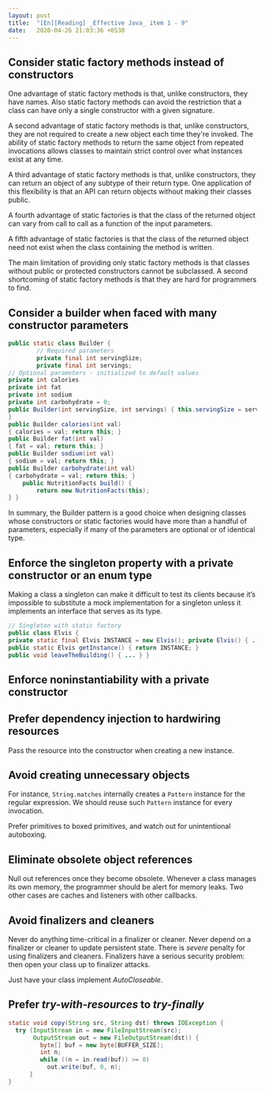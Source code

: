 ```yaml
---
layout: post
title:  "[En][Reading] _Effective Java_ item 1 - 9"
date:   2020-04-26 21:03:36 +0530
---
```


## Consider static factory methods instead of constructors
One advantage of static factory methods is that, unlike constructors, they have names. Also static factory methods can avoid the restriction that a class can have only a single constructor with a given signature.

A second advantage of static factory methods is that, unlike constructors, they are not required to create a new object each time they're invoked. The ability of static factory methods to return the same object from repeated invocations allows classes to maintain strict control over what instances exist at any time.

A third advantage of static factory methods is that, unlike constructors, they can return an object of any subtype of their return type. One application of this flexibility is that an API can return objects without making their classes public.

A fourth advantage of static factories is that the class of the returned object can vary from call to call as a function of the input parameters.

A fifth advantage of static factories is that the class of the returned object need not exist when the class containing the method is written.

The main limitation of providing only static factory methods is that classes without public or protected constructors cannot be subclassed. A second shortcoming of static factory methods is that they are hard for programmers to find.


## Consider a builder when faced with many constructor parameters
```java
public static class Builder {
        // Required parameters
        private final int servingSize;
        private final int servings;
// Optional parameters - initialized to default values
private int calories
private int fat
private int sodium
private int carbohydrate = 0;
public Builder(int servingSize, int servings) { this.servingSize = servingSize; this.servings = servings;
}
public Builder calories(int val)
{ calories = val; return this; }
public Builder fat(int val)
{ fat = val; return this; }
public Builder sodium(int val)
{ sodium = val; return this; }
public Builder carbohydrate(int val)
{ carbohydrate = val; return this; }
    public NutritionFacts build() {
        return new NutritionFacts(this);
} }
```

In summary, the Builder pattern is a good choice when designing classes whose constructors or static factories would have more than a handful of parameters, especially if many of the parameters are optional or of identical type.

## Enforce the singleton property with a private constructor or an enum type
Making a class a singleton can make it difficult to test its clients because it’s impossible to substitute a mock implementation for a singleton unless it implements an interface that serves as its type.
```java
// Singleton with static factory
public class Elvis {
private static final Elvis INSTANCE = new Elvis(); private Elvis() { ... }
public static Elvis getInstance() { return INSTANCE; }
public void leaveTheBuilding() { ... } }
```

## Enforce noninstantiability with a private constructor

## Prefer dependency injection to hardwiring resources
Pass the resource into the constructor when creating a new instance.

## Avoid creating unnecessary objects
For instance, `String.matches` internally creates a `Pattern` instance for the regular expression. We should reuse such `Pattern` instance for every invocation.

Prefer primitives to boxed primitives, and watch out for unintentional autoboxing.

## Eliminate obsolete object references
Null out references once they become obsolete. Whenever a class manages its own memory, the programmer should be alert for memory leaks. Two other cases are caches and listeners with other callbacks.

## Avoid finalizers and cleaners
Never do anything time-critical in a finalizer or cleaner. Never depend on a finalizer or cleaner to update persistent state. There is _severe_ penalty for using finalizers and cleaners. Finalizers have a serious security problem: then open your class up to finalizer attacks.

Just have your class implement _AutoCloseable_.

## Prefer _try-with-resources_ to _try-finally_
```java
static void copy(String src, String dst) throws IOException {
  try (InputStream in = new FileInputStream(src);
       OutputStream out = new FileOutputStream(dst)) {
         byte[] buf = new byte[BUFFER_SIZE];
         int n;
         while ((n = in.read(buf)) >= 0)
           out.write(buf, 0, n);
      }
}
```
